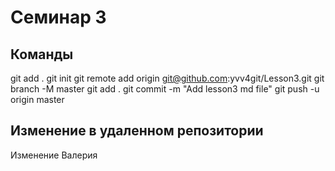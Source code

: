 # Семинар 3



## Команды
git add .
git init
git remote add origin git@github.com:yvv4git/Lesson3.git
git branch -M master
git add .
git commit -m "Add lesson3 md file"
git push -u origin master

## Изменение в удаленном репозитории

Изменение Валерия